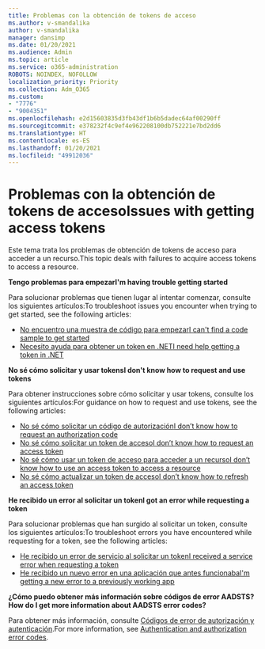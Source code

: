 ```yaml
---
title: Problemas con la obtención de tokens de acceso
ms.author: v-smandalika
author: v-smandalika
manager: dansimp
ms.date: 01/20/2021
ms.audience: Admin
ms.topic: article
ms.service: o365-administration
ROBOTS: NOINDEX, NOFOLLOW
localization_priority: Priority
ms.collection: Adm_O365
ms.custom:
- "7776"
- "9004351"
ms.openlocfilehash: e2d15603835d3fb43df1b6b5dadec64af00290ff
ms.sourcegitcommit: e378232f4c9ef4e962208100db752221e7bd2dd6
ms.translationtype: HT
ms.contentlocale: es-ES
ms.lasthandoff: 01/20/2021
ms.locfileid: "49912036"
---
```

# <a name="issues-with-getting-access-tokens"></a><span data-ttu-id="e6239-102">Problemas con la obtención de tokens de acceso</span><span class="sxs-lookup"><span data-stu-id="e6239-102">Issues with getting access tokens</span></span>

<span data-ttu-id="e6239-103">Este tema trata los problemas de obtención de tokens de acceso para acceder a un recurso.</span><span class="sxs-lookup"><span data-stu-id="e6239-103">This topic deals with failures to acquire access tokens to access a resource.</span></span>

<span data-ttu-id="e6239-104">**Tengo problemas para empezar**</span><span class="sxs-lookup"><span data-stu-id="e6239-104">**I'm having trouble getting started**</span></span>

<span data-ttu-id="e6239-105">Para solucionar problemas que tienen lugar al intentar comenzar, consulte los siguientes artículos:</span><span class="sxs-lookup"><span data-stu-id="e6239-105">To troubleshoot issues you encounter when trying to get started, see the following articles:</span></span>

- [<span data-ttu-id="e6239-106">No encuentro una muestra de código para empezar</span><span class="sxs-lookup"><span data-stu-id="e6239-106">I can't find a code sample to get started</span></span>](https://docs.microsoft.com/azure/active-directory/develop/sample-v2-code) 
- [<span data-ttu-id="e6239-107">Necesito ayuda para obtener un token en .NET</span><span class="sxs-lookup"><span data-stu-id="e6239-107">I need help getting a token in .NET</span></span>](https://docs.microsoft.com/azure/active-directory/develop/authentication-flows-app-scenarios)

<span data-ttu-id="e6239-108">**No sé cómo solicitar y usar tokens**</span><span class="sxs-lookup"><span data-stu-id="e6239-108">**I don't know how to request and use tokens**</span></span>

<span data-ttu-id="e6239-109">Para obtener instrucciones sobre cómo solicitar y usar tokens, consulte los siguientes artículos:</span><span class="sxs-lookup"><span data-stu-id="e6239-109">For guidance on how to request and use tokens, see the following articles:</span></span>

- [<span data-ttu-id="e6239-110">No sé cómo solicitar un código de autorización</span><span class="sxs-lookup"><span data-stu-id="e6239-110">I don’t know how to request an authorization code</span></span>](https://docs.microsoft.com/azure/active-directory/develop/v2-oauth2-auth-code-flow#request-an-authorization-code) 
- [<span data-ttu-id="e6239-111">No sé cómo solicitar un token de acceso</span><span class="sxs-lookup"><span data-stu-id="e6239-111">I don’t know how to request an access token</span></span>](https://docs.microsoft.com/azure/active-directory/develop/v2-oauth2-auth-code-flow#use-the-authorization-code-to-request-an-access-token) 
- [<span data-ttu-id="e6239-112">No sé cómo usar un token de acceso para acceder a un recurso</span><span class="sxs-lookup"><span data-stu-id="e6239-112">I don’t know how to use an access token to access a resource</span></span>](https://docs.microsoft.com/azure/active-directory/develop/v2-oauth2-auth-code-flow#use-the-access-token-to-access-the-resource) 
- [<span data-ttu-id="e6239-113">No sé cómo actualizar un token de acceso</span><span class="sxs-lookup"><span data-stu-id="e6239-113">I don’t know how to refresh an access token</span></span>](https://docs.microsoft.com/azure/active-directory/develop/v2-oauth2-auth-code-flow#refreshing-the-access-tokens)

<span data-ttu-id="e6239-114">**He recibido un error al solicitar un token**</span><span class="sxs-lookup"><span data-stu-id="e6239-114">**I got an error while requesting a token**</span></span>

<span data-ttu-id="e6239-115">Para solucionar problemas que han surgido al solicitar un token, consulte los siguientes artículos:</span><span class="sxs-lookup"><span data-stu-id="e6239-115">To troubleshoot errors you have encountered while requesting for a token, see the following articles:</span></span>

- [<span data-ttu-id="e6239-116">He recibido un error de servicio al solicitar un token</span><span class="sxs-lookup"><span data-stu-id="e6239-116">I received a service error when requesting a token</span></span>](https://docs.microsoft.com/azure/active-directory/develop/reference-aadsts-error-codes) 
- [<span data-ttu-id="e6239-117">He recibido un nuevo error en una aplicación que antes funcionaba</span><span class="sxs-lookup"><span data-stu-id="e6239-117">I'm getting a new error to a previously working app</span></span>](https://docs.microsoft.com/azure/active-directory/develop/reference-breaking-changes)

<span data-ttu-id="e6239-118">**¿Cómo puedo obtener más información sobre códigos de error AADSTS?**</span><span class="sxs-lookup"><span data-stu-id="e6239-118">**How do I get more information about AADSTS error codes?**</span></span>

<span data-ttu-id="e6239-119">Para obtener más información, consulte [Códigos de error de autorización y autenticación](https://docs.microsoft.com/azure/active-directory/develop/reference-aadsts-error-codes).</span><span class="sxs-lookup"><span data-stu-id="e6239-119">For more information, see [Authentication and authorization error codes](https://docs.microsoft.com/azure/active-directory/develop/reference-aadsts-error-codes).</span></span>





